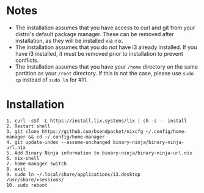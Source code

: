 # Notes
- The installation assumes that you have access to curl and git from your distro's default package manager. These can be removed after installation, as they will be installed via nix. 
- The installation assumes that you do _not_ have i3 already installed. If you have i3 installed, it must be removed prior to installation to prevent conflicts.
- The installation assumes that you have your `/home` directory on the same partition as your `/root` directory. If this is not the case, please use `sudo cp` instead of `sudo ln` for #11.

# Installation
```
1. curl -sSf -L https://install.lix.systems/lix | sh -s -- install
2. Restart shell
3. git clone https://github.com/bsendpacket/nixcfg ~/.config/home-manager && cd ~/.config/home-manager
4. git update-index --assume-unchanged binary-ninja/binary-ninja-url.nix
5. Add Binary Ninja information to binary-ninja/binary-ninja-url.nix
6. nix-shell
7. home-manager switch
8. exit
9. sudo ln ~/.local/share/applications/i3.desktop /usr/share/xsessions/
10. sudo reboot
```
